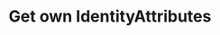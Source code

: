 ---
# !!! Warning: Do not edit this file; any changes must be replicated in Excel !!!
permalink: use-case-consumption-get-own-identityattributes
published: false
title: "Get own IdentityAttributes"
type: use-case
toc: true
sidebar:
  - title: "Integrate Enmeshed"
    nav: "docs_integrate"
properties:
  - id: RA22
  - component: Runtime
  - layer: Consumption
  - facade: AttributesFacade
  - function: getOwnIdentityAttributes
  - description: Fetches all RepositoryAttributes
  - feature category: Normalized attributes
  - tech category: Attributes
  - status: DONE
  - documentation status: OPEN
  - comments:
  - actor: Identity
  - trigger: REST API
  - precondition:
  - result:
  - priority:
  - complexity:
  - size:
  - created_at:
  - changed_at:
  - api_route_regex:
  - published:
  - link: use-case-consumption-get-own-identityattributes
require:
required_by:
---